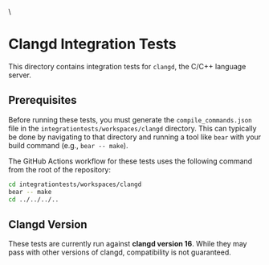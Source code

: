 \
# Clangd Integration Tests

This directory contains integration tests for `clangd`, the C/C++ language server.

## Prerequisites

Before running these tests, you must generate the `compile_commands.json` file in the `integrationtests/workspaces/clangd` directory. This can typically be done by navigating to that directory and running a tool like `bear` with your build command (e.g., `bear -- make`).

The GitHub Actions workflow for these tests uses the following command from the root of the repository:
```bash
cd integrationtests/workspaces/clangd
bear -- make
cd ../../../..
```

## Clangd Version

These tests are currently run against **clangd version 16**. While they may pass with other versions of clangd, compatibility is not guaranteed.
